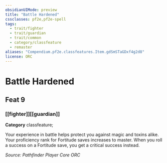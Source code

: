 ```yaml
---
obsidianUIMode: preview
title: "Battle Hardened"
cssclasses: pf2e,pf2e-spell
tags:
  - trait/fighter
  - trait/guardian
  - trait/common
  - category/classfeature
  - remaster
aliases: "Compendium.pf2e.classfeatures.Item.gdSmSTaGDxf4g2d8"
license: ORC
---
```

# Battle Hardened
## Feat 9
### [[fighter]][[guardian]]

**Category** classfeature; 




Your experience in battle helps protect you against magic and toxins alike. Your proficiency rank for Fortitude saves increases to master. When you roll a success on a Fortitude save, you get a critical success instead.

*Source: Pathfinder Player Core*
*ORC*